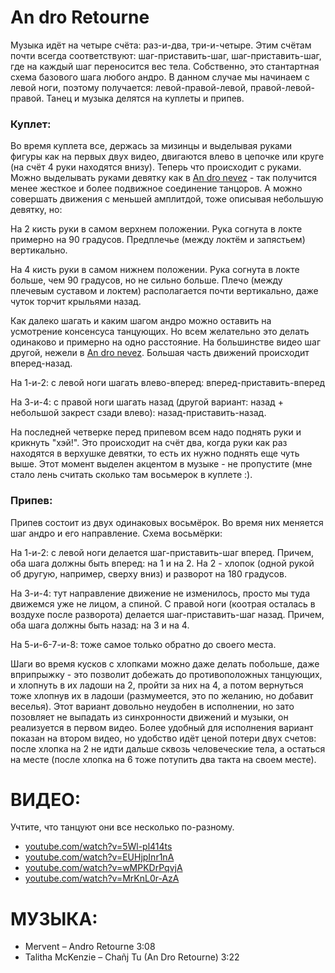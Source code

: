 An dro Retourne
===============

Музыка идёт на четыре счёта: раз-и-два, три-и-четыре. Этим счётам почти всегда соответствуют: шаг-приставить-шаг, шаг-приставить-шаг, где на каждый шаг переносится вес тела. Собственно, это стантартная схема базового шага любого андро. В данном случае мы начинаем с левой ноги, поэтому получается: левой-правой-левой, правой-левой-правой. Танец и музыка делятся на куплеты и припев.

### Куплет:
Во время куплета все, держась за мизинцы и выделывая руками фигуры как на первых двух видео, двигаются влево в цепочке или круге (на счёт 4 руки находятся внизу). Теперь что происходит с руками. Можно выделывать руками девятку как в [An dro nevez](an-dro-nevez.md) - так получится менее жесткое и более подвижное соединение танцоров. А можно совершать движения с меньшей амплитдой, тоже описывая небольшую девятку, но:

На 2 кисть руки в самом верхнем положении. Рука согнута в локте примерно на 90 градусов. Предплечье (между локтём и запястьем) вертикально.

На 4 кисть руки в самом нижнем положении. Рука согнута в локте больше, чем 90 градусов, но не сильно больше. Плечо (между плечевым суставом и локтем) располагается почти вертикально, даже чуток торчит крыльями назад.

Как далеко шагать и каким шагом андро можно оставить на усмотрение консенсуса танцующих. Но всем желательно это делать одинаково и примерно на одно расстояние. На большинстве видео шаг другой, нежели в [An dro nevez](an-dro-nevez.md). Большая часть движений происходит вперед-назад.

На 1-и-2: с левой ноги шагать влево-вперед: вперед-приставить-вперед

На 3-и-4: с правой ноги шагать назад (другой вариант: назад + небольшой закрест сзади влево): назад-приставить-назад.

На последней четверке перед припевом всем надо поднять руки и крикнуть "хэй!". Это происходит на счёт два, когда руки как раз находятся в верхушке девятки, то есть их нужно поднять еще чуть выше. Этот момент выделен акцентом в музыке - не пропустите (мне стало лень считать сколько там восьмерок в куплете :). 

### Припев:
Припев состоит из двух одинаковых восьмёрок. Во время них меняется шаг андро и его направление. Схема восьмёрки:

На 1-и-2: с левой ноги делается шаг-приставить-шаг вперед. Причем, оба шага должны быть вперед: на 1 и на 2. На 2 - хлопок (одной рукой об другую, например, сверху вниз) и разворот на 180 градусов.

На 3-и-4: тут направление движение не изменилось, просто мы туда движемся уже не лицом, а спиной. С правой ноги (коотрая осталась в воздухе после разворота) делается шаг-приставить-шаг назад. Причем, оба шага должны быть назад: на 3 и на 4.

На 5-и-6-7-и-8: тоже самое только обратно до своего места.

Шаги во время кусков с хлопками можно даже делать побольше, даже вприпрыжку - это позволит добежать до противоположных танцующих, и хлопнуть в их ладоши на 2, пройти за них на 4, а потом вернуться тоже хлопнув их в ладоши (размумеется, это по желанию, но добавит веселья). Этот вариант довольно неудобен в исполнении, но зато позовляет не выпадать из синхронности движений и музыки, он реализуется в первом видео. Более удобный для исполнения вариант показан на втором видео, но удобство идёт ценой потери двух счетов: после хлопка на 2 не идти дальше сквозь человеческие тела, а остаться на месте (после хлопка на 6 тоже потупить два такта на своем месте).

ВИДЕО:
======
Учтите, что танцуют они все несколько по-разному.
- [youtube.com/watch?v=5Wl-pl414ts](https://www.youtube.com/watch?v=5Wl-pl414ts)
- [youtube.com/watch?v=EUHjpInr1nA](https://www.youtube.com/watch?v=EUHjpInr1nA)
- [youtube.com/watch?v=wMPKDrPqvjA](https://www.youtube.com/watch?v=wMPKDrPqvjA)
- [youtube.com/watch?v=MrKnL0r-AzA](https://www.youtube.com/watch?v=MrKnL0r-AzA)

МУЗЫКА:
=======
- Mervent – Andro Retourne 3:08 
- Talitha McKenzie – Chañj Tu (An Dro Retourne) 3:22
